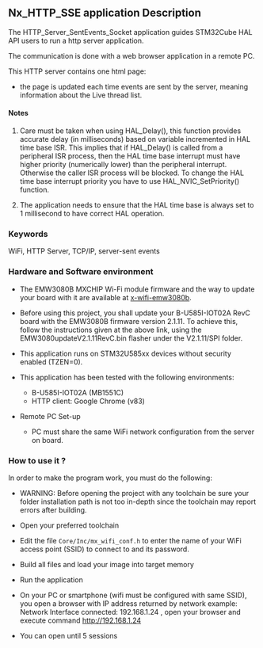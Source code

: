 ## <b>Nx_HTTP_SSE application Description</b>

The HTTP_Server_SentEvents_Socket application guides STM32Cube HAL API users to run a http server application.

The communication is done with a web browser application in a remote PC.

This HTTP server contains one html page:
  - the page is updated each time events are sent by the server, meaning information about the Live thread list.


#### <b>Notes</b>

 1. Care must be taken when using HAL_Delay(), this function provides accurate delay (in milliseconds)
based on variable incremented in HAL time base ISR. This implies that if HAL_Delay() is called from
a peripheral ISR process, then the HAL time base interrupt must have higher priority (numerically lower)
than the peripheral interrupt. Otherwise the caller ISR process will be blocked.
To change the HAL time base interrupt priority you have to use HAL_NVIC_SetPriority() function.

 2. The application needs to ensure that the HAL time base is always set to 1 millisecond to have correct HAL operation.

### <b>Keywords</b>

WiFi, HTTP Server, TCP/IP, server-sent events


### <b>Hardware and Software environment</b>

 - The EMW3080B MXCHIP Wi-Fi module firmware and the way to update your board with it
   are available at [x-wifi-emw3080b](https://www.st.com/en/development-tools/x-wifi-emw3080b.html).

 - Before using this project, you shall update your B-U585I-IOT02A RevC board with the EMW3080B firmware version 2.1.11.
   To achieve this, follow the instructions given at the above link, using the EMW3080updateV2.1.11RevC.bin flasher under the V2.1.11/SPI folder.

 - This application runs on STM32U585xx devices without security enabled (TZEN=0).

 - This application has been tested with the following environments:

   - B-U585I-IOT02A (MB1551C)
   - HTTP client: Google Chrome (v83)

 - Remote PC Set-up
   - PC must share the same WiFi network configuration from the server on board.


###  <b>How to use it ?</b>

In order to make the program work, you must do the following:

 - WARNING: Before opening the project with any toolchain be sure your folder
   installation path is not too in-depth since the toolchain may report errors
   after building.

 - Open your preferred toolchain

 - Edit the file `Core/Inc/mx_wifi_conf.h` to enter the name of your WiFi access point (SSID) to connect to and its password.

 - Build all files and load your image into target memory

 - Run the application
 
 - On your PC or smartphone (wifi must be configured with same SSID), you open a browser with IP address returned by network
    example: Network Interface connected: 192.168.1.24 , open your browser and execute command http://192.168.1.24
     
 - You can open until 5 sessions
